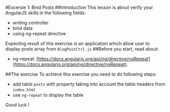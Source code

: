 #Excersie 1: Bind Posts
##Introduction
This lesson is about verify your AngularJS skills in the following fields:
* writing controller
* bind data 
* using ng-repeat directive

Expecting result of this exercise is an application which allow user to display posts array from ```BlogPostCtrl.js``` 
##Before you start, read about:
* ng-repeat: [https://docs.angularjs.org/api/ng/directive/ngRepeat](https://docs.angularjs.org/api/ng/directive/ngRepeat). 

##The exercise
To achieve this exercise you need to do following steps:
* add table ```posts``` with property taking into account the table headers from ```index.html```
* use ```ng-repeat``` to display the table

Good luck !